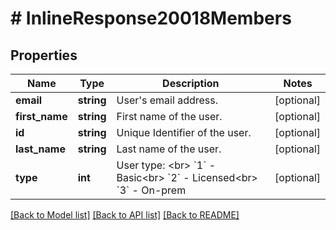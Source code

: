 # # InlineResponse20018Members

## Properties

Name | Type | Description | Notes
------------ | ------------- | ------------- | -------------
**email** | **string** | User&#39;s email address. | [optional] 
**first_name** | **string** | First name of the user. | [optional] 
**id** | **string** | Unique Identifier of the user. | [optional] 
**last_name** | **string** | Last name of the user. | [optional] 
**type** | **int** | User type: &lt;br&gt; &#x60;1&#x60; - Basic&lt;br&gt; &#x60;2&#x60; - Licensed&lt;br&gt; &#x60;3&#x60; - On-prem | [optional] 

[[Back to Model list]](../../README.md#documentation-for-models) [[Back to API list]](../../README.md#documentation-for-api-endpoints) [[Back to README]](../../README.md)


